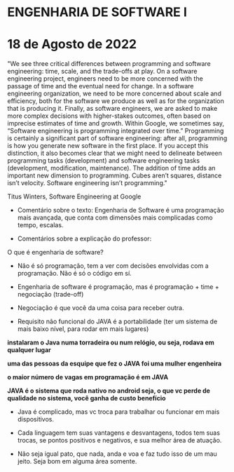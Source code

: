 # ENGENHARIA DE SOFTWARE I

# 18 de Agosto de 2022

"We see three critical differences between programming and software engineering: time, scale, and the trade-offs at play. On a software engineering project, engineers need to be more concerned with the passage of time and the eventual need for change. In a software engineering organization, we need to be more concerned about scale and efficiency, both for the software we produce as well as for the organization that is producing it. Finally, as software engineers, we are asked to make more complex decisions with higher-stakes outcomes, often based on imprecise estimates of time and growth. Within Google, we sometimes say, “Software engineering is programming integrated over time.” Programming is certainly a significant part of software engineering: after all, programming is how you generate new software in the first place. If you accept this distinction, it also becomes clear that we might need to delineate between programming tasks (development) and software engineering tasks (development, modification, maintenance). The addition of time adds an important new dimension to programming. Cubes aren’t squares, distance isn’t velocity. Software engineering isn’t programming."

Titus Winters, Software Engineering at Google

- Comentário sobre o texto:
Engenharia de Software é uma programação mais avançada, que conta com dimensões mais complicadas como tempo, escalas. 

- Comentários sobre a explicação do professor:

O que é engenharia de software?

- Não é só programação, tem a ver com decisões envolvidas com a programação. Não é só o código em sí.

- Engenharia de software é programação, mas é programação + time + negociação (trade-off)

- Negociação é que você da uma coisa para receber outra.

- Requisito não funcional do JAVA é a portabilidade (ter um sistema de mais baixo nível, para rodar em mais lugares)

**instalaram o Java numa torradeira ou num relógio, ou seja, rodava em qualquer lugar**

**uma das pessoas da esquipe que fez o JAVA foi uma mulher engenheira**

**o maior número de vagas em programação é em JAVA**

**JAVA é o sistema que roda nativo no android seja, o que vc perde de qualidade no sistema, você ganha de custo benefício**

- Java é complicado, mas vc troca para trabalhar ou funcionar em mais dispositivos.

- Cada linguagem tem suas vantagens e desvantagens, todos tem suas trocas, se pontos positivos e negativos, e sua melhor área de atuação.

- Não seja igual pato, que nada, anda e voa e faz tudo isso de um mau jeito. Seja bom em alguma área somente.
